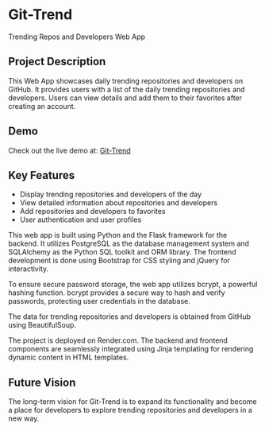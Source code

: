 # Git-Trend

Trending Repos and Developers Web App

## Project Description

This Web App showcases daily trending repositories and developers on GitHub. It provides users with a list of the daily trending repositories and developers. Users can view details and add them to their favorites after creating an account.

## Demo

Check out the live demo at: [Git-Trend](https://gittrend.onrender.com)

## Key Features

- Display trending repositories and developers of the day
- View detailed information about repositories and developers
- Add repositories and developers to favorites
- User authentication and user profiles

This web app is built using Python and the Flask framework for the backend. It utilizes PostgreSQL as the database management system and SQLAlchemy as the Python SQL toolkit and ORM library. The frontend development is done using Bootstrap for CSS styling and jQuery for interactivity.

To ensure secure password storage, the web app utilizes bcrypt, a powerful hashing function. bcrypt provides a secure way to hash and verify passwords, protecting user credentials in the database.

The data for trending repositories and developers is obtained from GitHub using BeautifulSoup.

The project is deployed on Render.com. The backend and frontend components are seamlessly integrated using Jinja templating for rendering dynamic content in HTML templates.

## Future Vision

The long-term vision for Git-Trend is to expand its functionality and become a place for developers to explore trending repositories and developers in a new way. 



